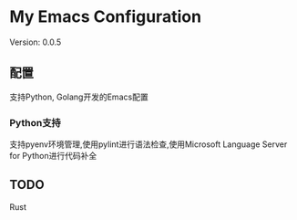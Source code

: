 # My Emacs Configuration

Version: 0.0.5

## 配置
支持Python, Golang开发的Emacs配置

### Python支持
支持pyenv环境管理,使用pylint进行语法检查,使用Microsoft Language Server for Python进行代码补全

## TODO
Rust